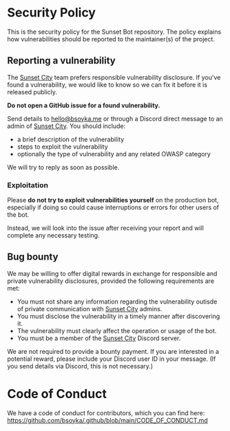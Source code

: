 # Security Policy

This is the security policy for the Sunset Bot repository. The policy explains how vulnerabilities should be reported to the maintainer(s) of the project.

## Reporting a vulnerability

The [Sunset City](https://discord.gg/fFPEFYUnVp) team prefers responsible vulnerability disclosure. If you've found a vulnerability, we would like to know so we can fix it before it is released publicly.

**Do not open a GitHub issue for a found vulnerability.**

Send details to hello@bsoyka.me or through a Discord direct message to an admin of [Sunset City](https://discord.gg/fFPEFYUnVp). You should include:

* a brief description of the vulnerability
* steps to exploit the vulnerability
* optionally the type of vulnerability and any related OWASP category

We will try to reply as soon as possible.

### Exploitation

Please **do not try to exploit vulnerabilities yourself** on the production bot, especially if doing so could cause interruptions or errors for other users of the bot.

Instead, we will look into the issue after receiving your report and will complete any necessary testing.

## Bug bounty

We may be willing to offer digital rewards in exchange for responsible and private vulnerability disclosures, provided the following requirements are met:

* You must not share any information regarding the vulnerability outisde of private communication with [Sunset City](https://discord.gg/fFPEFYUnVp) admins.
* You must disclose the vulnerability in a timely manner after discovering it.
* The vulnerability must clearly affect the operation or usage of the bot.
* You must be a member of the [Sunset City](https://discord.gg/fFPEFYUnVp) Discord server.

We are not required to provide a bounty payment. If you are interested in a potential reward, please include your Discord user ID in your message. (If you send details via Discord, this is not necessary.)

# Code of Conduct

We have a code of conduct for contributors, which you can find here: https://github.com/bsoyka/.github/blob/main/CODE_OF_CONDUCT.md
